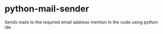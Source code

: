 # python-mail-sender
Sends mails to the required email address mention in the code using python ide
